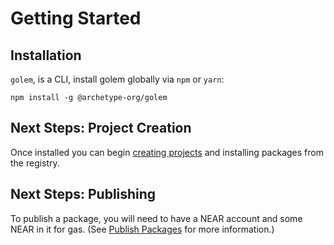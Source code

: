 # Getting Started

## Installation

`golem`, is a CLI, install golem globally via `npm` or `yarn`:

```
npm install -g @archetype-org/golem
```

## Next Steps: Project Creation

Once installed you can begin [creating projects](getting-started/your-first-golem-project.md) and installing packages from the registry.

## Next Steps: Publishing

To publish a package, you will need to have a NEAR account and some NEAR in it for gas. (See [Publish Packages](publish-packages.md) for more information.)

